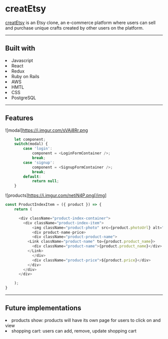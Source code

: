<h1>creatEtsy</h1>

[creatEtsy](https://createtsy.herokuapp.com/#/) is an Etsy clone, an e-commerce platform where users can sell and purchase unique crafts created by other users on the platform.

---

<h2>Built with</h2>
<li>Javascript</li>
<li>React</li>
<li>Redux</li>
<li>Ruby on Rails</li>
<li>AWS</li>
<li>HMTL</li>
<li>CSS</li>
<li>PostgreSQL</li>

---
<h2>Features</h2>

![modal]https://i.imgur.com/sVAj8Rr.png

```javascript
    let component;
    switch(modal) {
        case 'login':
            component = <LoginFormContainer />;
            break;
        case 'signup':
            component = <SignupFormContainer />;
            break;
        default:
            return null;
    }
```

![products]https://i.imgur.com/netiN4P.png[/img]
```javascript
const ProductIndexItem = ({ product }) => {
    return (

      <div className="product-index-container">
        <div className="product-index-item">
            <img className="product-photo" src={product.photoUrl} alt="" />
            <div product-name-price>
            <div className="product-product-name">
          <Link className="product-name" to={product.product_name}>
            <div className="product-name">{product.product_name}</div>
          </Link>
            </div>
            <div className="product-price">${product.price}</div>
          </div>
        </div>
      </div>

    );
}
```

---
<h2>Future implementations</h2>
<li>products show: products will have its own page for users to click on and view</li>
<li>shopping cart: users can add, remove, update shopping cart</li>
